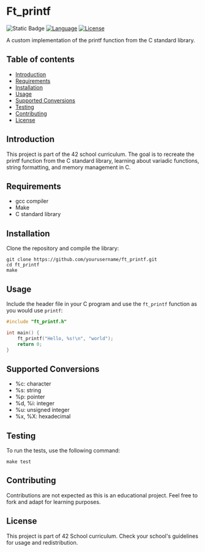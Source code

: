 # Ft_printf

![Static Badge](https://img.shields.io/badge/PASS-100%2F125-0?style=flat-square&logo=42&logoColor=FFFFFFF&logoSize=auto&labelColor=000000&color=green) [ ![Language](https://img.shields.io/badge/Language-C-blue.svg?style=flat-square)](https://en.wikipedia.org/wiki/C_(programming_language)) [![License](https://img.shields.io/badge/License-42-blue.svg?style=flat-square)](https://www.42.fr/)

A custom implementation of the printf function from the C standard library.

## Table of contents

* [Introduction](#introduction)
* [Requirements](#requirements)
* [Installation](#installation)
* [Usage](#usage)
* [Supported Conversions](#supported-conversions)
* [Testing](#testing)
* [Contributing](#contributing)
* [License](#license)

## Introduction

This project is part of the 42 school curriculum. The goal is to recreate the printf function from the C standard library, learning about variadic functions, string formatting, and memory management in C.

## Requirements

- gcc compiler
- Make
- C standard library

## Installation

Clone the repository and compile the library:

```
git clone https://github.com/yourusername/ft_printf.git
cd ft_printf
make
```

## Usage

Include the header file in your C program and use the `ft_printf` function as you would use `printf`:

```c
#include "ft_printf.h"

int main() {
    ft_printf("Hello, %s!\n", "world");
    return 0;
}
```

## Supported Conversions

- %c: character
- %s: string
- %p: pointer
- %d, %i: integer
- %u: unsigned integer
- %x, %X: hexadecimal

## Testing

To run the tests, use the following command:

```
make test
```

## Contributing

Contributions are not expected as this is an educational project. Feel free to fork and adapt for learning purposes.

## License

This project is part of 42 School curriculum. Check your school's guidelines for usage and redistribution.
